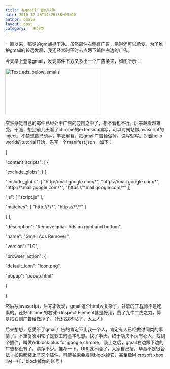 ```yaml
---
title: 与gmail广告的斗争
date: 2010-12-23T14:20:38+00:00
author: omale
layout: post
category:   未分类  
---
```

一直以来，都觉的gmail挺干净。虽然邮件右侧有广告，觉得还可以承受。为了维护gmail的长远发展，我还经常时不时去点两下邮件右边的广告。

今天早上登录gmail，发现邮件下方又多出一个广告条来，如图所示：

[<img class="aligncenter size-medium wp-image-10528" height="147" src="/uploads/2010/12/Text_ads_below_emails-300x147.jpg" title="Text_ads_below_emails" width="300" />](/uploads/2010/12/Text_ads_below_emails.jpg)

突然感觉自己的邮件已经处于广告的包围之中了，想不看也不行。后来越看越难受。干脆，想到前几天看了chrome的extension编写，可以对网站做javascript的inject，不禁想自己动手，丰衣足食，把gmail广告给做掉。说写就写。对着hello world的tutorial开始，先写一个manifest.json，如下：

<meta content="text/html; charset=UTF-8" http-equiv="Content-Type" />

<meta content="text/css" http-equiv="Content-Style-Type" />

<title>
</title>

<meta content="Cocoa HTML Writer" name="Generator" />

<meta content="1038.35" name="CocoaVersion" />
</p> 

<p class="p1">
  {
</p>

<p class="p2">
  <span class="s1">   </span>"content_scripts"<span class="s1">: [ {</span>
</p>

<p class="p2">
  <span class="s1">      </span>"exclude_globs"<span class="s1">: [  ],</span>
</p>

<p class="p2">
  <span class="s1">      </span>"include_globs"<span class="s1">: [ </span>"http://mail.google.com/*"<span class="s1">, </span>"https://mail.google.com/*"<span class="s1">, </span>"http://*.mail.google.com/*"<span class="s1">, </span>"https://*.mail.google.com/*"<span class="s1"> ],</span>
</p>

<p class="p2">
  <span class="s1">      </span>"js"<span class="s1">: [ </span>"script.js"<span class="s1"> ],</span>
</p>

<p class="p2">
  <span class="s1">      </span>"matches"<span class="s1">: [ </span>"http://*/*"<span class="s1">, </span>"https://*/*"<span class="s1"> ]</span>
</p>

<p class="p1">
     } ],
</p>

<p class="p3">
     
</p>

<p class="p2">
  <span class="s1">   </span>"description"<span class="s1">: </span>"Remove gmail Ads on right and bottom"<span class="s1">,</span>
</p>

<p class="p3">
     
</p>

<p class="p2">
  <span class="s1">   </span>"name"<span class="s1">: </span>"Gmail Ads Remover"<span class="s1">,</span>
</p>

<p class="p3">
     
</p>

<p class="p2">
  <span class="s1">   </span>"version"<span class="s1">: </span>"1.0"<span class="s1">,</span>
</p>

<p class="p3">
     
</p>

<p class="p2">
  <span class="s1">   </span>"browser_action"<span class="s1">: {</span>
</p>

<p class="p2">
  <span class="s1">    </span>"default_icon"<span class="s1">: </span>"icon.png"<span class="s1">,</span>
</p>

<p class="p2">
  <span class="s1">    </span>"popup"<span class="s1">: </span>"popup.html"
</p>

<p class="p1">
    }
</p>

<p class="p1">
  }
</p>

然后写javascript，后来才发现，gmail这个html太复杂了，谷歌的工程师不是吃素的。还好chrome的右键->Inspect Element甚是好用，费了九牛二虎之力，算是把右侧广告给做掉了。（代码就不贴了，太丢人）

后来想想，忍受不了gmail广告的肯定不止我一个人，肯定有人已经做过同类的事情了。不重复发明轮子是软工的基本思想。找了半天，终于功夫不负有心人，找到个插件，叫做Adblock plus for google chrome，装上之后，gmail右边跟下边的广告都没有了。清净不少。推荐一下。URL就不给了，大家自己搜，毕竟不是很合法，如果都装上了这个插件，可能谷歌会发飙block掉它，甚至像Microsoft xbox live一样，block掉你的账号！